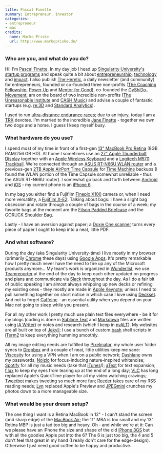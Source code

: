 ```yaml
---
title: Pascal Finette
summary: Entrepreneur, investor
categories:
- entrepreneur
- mac
credits:
  name: Marko Priske
  url: http://www.markopriske.de/
---
```


### Who are you, and what do you do?

Hi! I'm [Pascal Finette](http://finette.com/ "Pascal's website."). In my day job I head up [Singularity University's](http://singularityu.org/ "An educational corporation.") [startup programs](http://startup.singularityu.org/ "A startup program.") and speak quite a bit about [entrepreneurship](https://www.youtube.com/watch?v=bmwIXJhoL1w "Pascal's YouTube video on entrepreneurship."), [technology](https://www.youtube.com/watch?v=ZrgCq_1AVBo "Pascal's YouTube video on trends in technology.") and [impact](https://speakerdeck.com/pfinette/10-9-exponentials-and-impact "Pascal's slides about impact."). I also publish [The Heretic](http://theheretic.org/ "A newsletter for entrepreneurs."), a daily newsletter (and community) for entrepreneurs, founded or co-founded three non-profits ([The Coaching Fellowship](http://thecoachingfellowship.com/ "A coaching community."), [Power Up](http://powerup.us/ "A group entrepreneur gathering.") and [Mentor for Good](http://mentorforgood.org/ "A mentoring program for people working on social change.")), co-founded the [GyShiDo-Movement](http://gyshido.com/ "A movement for getting shit done."), am on the board of two incredible non-profits ([The Unreasonable Institute](http://unreasonableinstitute.org/ "An institution for helping entrepreneurs scale their problem solving.") and [CASH Music][cash-music]) and advise a couple of fantastic startups (e.g. [re:3D](http://www.re3d.org/ "A large-scale 3D printing service.") and [Standard Analytics](http://www.standardanalytics.io/ "A scientific publishing service.")).

I used to run [ultra-distance endurance races](http://ratracethewall.com/ "A 69-mile ultramarathon."); due to an injury, today I am a [TRX](https://www.trxtraining.com/ "A workout system.") devotee. I'm married to the incredible [Jane Finette](https://janefinette.com/ "Jane's website.") - together we own two dogs and a horse. I guess I keep myself busy.

### What hardware do you use?

I spend most of my time in front of a first-gen [13" MacBook Pro Retina][macbook-pro] (8GB RAM/256 GB HD). At home I sometimes use an [27" Apple Thunderbolt Display][thunderbolt-display] together with an [Apple Wireless Keyboard][keyboard] and a [Logitech M570 Trackball][wireless-trackball-m570]. We're connected through an [ASUS RT-N66U WLAN router][rt-n66u] and a previous-gen [2TB Apple AirPort Time Capsule][time-capsule] for [Time Machine][time-machine] backups (I found the WLAN portion of the Time Capsule somewhat unreliable - thus the ASUS RT-N66U router). I somewhat go back and forth between [Android][] and [iOS][] - my current phone is an [iPhone 6][iphone-6].

In my bag you either find a Fujifilm [Finepix X100][finepix-x100] camera or, when I need more versatility, a [Fujifilm X-E2][x-e2]. Talking about bags: I have a slight bag obsession and rotate through a couple of bags in the course of a week; my favorite bags at the moment are the [Filson Padded Briefcase][padded-computer-bag] and the [GORUCK Shoulder Bag][bombproof-shoulder-bag].

Lastly - I have an aversion against paper; a [Doxie One scanner][one.3] turns every piece of paper I ought to keep into a neat, little PDF.

### And what software?

During the day (aka Singularity University-time) I live mostly in my browser (primarily [Chrome][] these days) using [Google Apps][g-suite]. It's pretty remarkable how I pretty much never have the need to fire up any of the Microsoft products anymore... My team's work is organized in [Wunderlist][], we use [Teamreporter][teamreporter] at the end of the day to keep each other updated on progress and plans and communicate via [Slack][] throughout the day. As I do a fair bit of public speaking I am almost always whipping up new decks or refining my existing ones - they mostly are made in [Apple Keynote][keynote]; unless I need to pull something together on short notice in which case I love using [Deckset][]. And not to forget [Caffeine][] - an essential utility when you depend on your Mac not going to sleep while you present.

For all my other work I pretty much use plain text files everywhere - be it for my blogs (coding is done in [Sublime Text][sublime-text] and [Markdown][] files are written using [iA Writer][ia-writer]) or notes and research (which I keep in [nvALT][]). My websites are all built on top of [Jekyll][]; I use a bunch of custom [bash][] shell scripts in [iTerm2][] to keep everything humming smoothly.

All my image editing needs are fulfilled by [Pixelmator][], my whole user folder syncs to [Dropbox][] and a couple of neat, little utilities keep me sane: [Viscosity][] for using a VPN when I am on a public network; [Dashlane][] owns my passwords, [Noizio][] for focus-inducing nature-inspired whitenoise; [Spotify][] for all my music needs (take that [iTunes][]!); [aText][] for text expansion; [f.lux][] to keep my eyes from tearing up at the end of a long day; [VLC][] has long replaced Apple's QuickTime player for all my video watching cravings; [Tweetbot][] makes tweeting so much more fun; [Reeder][] takes care of my RSS reading needs; [Lyn][] replaced Apple's Preview and [JPEGmini][] crunches my photos down to a more manageable size.

### What would be your dream setup?

The one thing I want is a Retina MacBook in 12" - I can't stand the screen (and sharp edge) of the [MacBook Air][macbook-air]; the 11" MBA is too small and my 13" Retina MBP is just a tad too big and heavy. Oh - and while we're at it: Can we please have an iPhone the size and shape of the old [iPhone 3GS][iphone-3gs] but with all the goodies Apple put into the 6? The 6 is just too big, the 4 and 5 don't feel that great in my hand (I really don't care for the edge-design). Otherwise I just need good coffee to be happy and productive.

[rt-n66u]: https://www.asus.com/us/Networking/RTN66U/ "A dual-band wireless router."
[iphone-6]: https://en.wikipedia.org/wiki/IPhone_6 "A smartphone."
[iphone-3gs]: https://en.wikipedia.org/wiki/IPhone_3GS "A 3 megapixel smartphone."
[time-capsule]: https://www.apple.com/airport-time-capsule/ "A WiFi access point and backup system."
[thunderbolt-display]: https://www.apple.com/displays/ "A Thunderbolt-powered monitor."
[finepix-x100]: http://www.finepix-x100.com/ "A 12.3 megapixel digital camera."
[one.3]: http://www.getdoxie.com/product/one/ "A portable paper scanner."
[macbook-pro]: https://www.apple.com/macbook-pro/ "A laptop."
[macbook-air]: https://www.apple.com/macbook-air/ "A very thin laptop."
[x-e2]: http://www.fujifilmusa.com/products/digital_cameras/x/fujifilm_x_e2/ "A 16 megapixel digital camera."
[bombproof-shoulder-bag]: https://www.goruck.com/shoulder-bag-15l-black-/p/GEAR-000096 "A laptop bag."
[keyboard]: https://www.apple.com/keyboard/ "The keyboard."
[padded-computer-bag]: https://www.filson.com/products/padded-computer-bag.70258.html "A padded computer bag."
[wireless-trackball-m570]: https://www.logitech.com/en-us/product/wireless-trackball-m570 "A wireless trackball."
[reeder]: http://madeatgloria.com/brewery/silvio/reeder "A feed client for the Mac."
[iterm2]: http://iterm2.com/ "An alternative terminal application for Mac OS X."
[ia-writer]: https://ia.net/writer/updates/ia-writer-for-mac "A full-screen writing tool for the Mac."
[ios]: https://www.apple.com/ios/ios-10/ "A mobile operating system."
[itunes]: https://www.apple.com/itunes/ "A jukebox application and online store."
[nvalt]: http://brettterpstra.com/projects/nvalt/ "A fork of Notational Velocity with extra features."
[noizio]: http://noiz.io "A tranquil audio Mac application."
[g-suite]: https://gsuite.google.com/ "A hosted solution for email, calendaring and more."
[teamreporter]: http://www.teamreporterapp.com "A service for team statuses."
[tweetbot]: https://tapbots.com/tweetbot/mac/ "A Twitter client for the Mac."
[time-machine]: https://en.wikipedia.org/wiki/Time_Machine_(Mac_OS) "Backup software for the masses, included with Mac OS X 10.5."
[sublime-text]: http://www.sublimetext.com/ "A coder's text editor."
[spotify]: https://www.spotify.com/us/ "A music streaming service."
[slack]: https://slack.com/ "A collaboration service."
[android]: https://developers.google.com/android/?csw=1 "A mobile phone platform."
[atext]: https://www.trankynam.com/atext/ "A Mac text expansion application."
[f.lux]: https://justgetflux.com/ "A tool to make the colour of your screen adapt to the current time of day."
[markdown]: https://daringfireball.net/projects/markdown/ "An email-like format for marking up text."
[jpegmini]: http://www.jpegmini.com/ "A tool for compressing JPEG images without losing quality."
[jekyll]: https://jekyllrb.com/ "A static site generator."
[chrome]: https://www.google.com/intl/en/chrome/browser/ "A WebKit-based browser, where each tab runs in its own thread."
[cash-music]: https://cashmusic.org/ "An open source platform for musicians."
[caffeine]: http://lightheadsw.com/caffeine/ "A Mac menubar application to keep your computer awake."
[deckset]: https://www.decksetapp.com/ "A Mac tool for turning Markdown files into slides."
[dashlane]: https://www.dashlane.com/ "A password managment system."
[dropbox]: https://www.dropbox.com/ "Online syncing and storage."
[vlc]: http://www.videolan.org/vlc/ "An open-source media player."
[viscosity]: http://www.sparklabs.com/viscosity/ "A VPN client for Mac and Windows."
[bash]: http://www.gnu.org/software/bash/ "A terminal shell."
[keynote]: https://www.apple.com/keynote/ "Presentation software for the Mac."
[lyn]: http://www.lynapp.com/ "A Mac image viewing application."
[pixelmator]: http://www.pixelmator.com/mac/ "An image editor for the Mac."
[wunderlist]: https://www.wunderlist.com/ "A cloud-syncing to-do manager."
